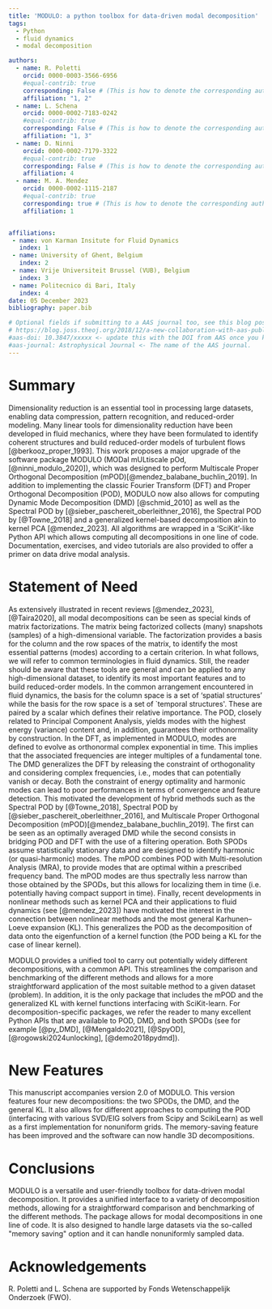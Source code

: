 ```yaml
---
title: 'MODULO: a python toolbox for data-driven modal decomposition'
tags:
  - Python
  - fluid dynamics 
  - modal decomposition

authors:
  - name: R. Poletti
    orcid: 0000-0003-3566-6956
    #equal-contrib: true
    corresponding: False # (This is how to denote the corresponding author)
    affiliation: "1, 2" 
  - name: L. Schena
    orcid: 0000-0002-7183-0242
    #equal-contrib: true
    corresponding: False # (This is how to denote the corresponding author)
    affiliation: "1, 3"
  - name: D. Ninni
    orcid: 0000-0002-7179-3322
    #equal-contrib: true
    corresponding: False # (This is how to denote the corresponding author)
    affiliation: 4
  - name: M. A. Mendez
    orcid: 0000-0002-1115-2187
    #equal-contrib: true
    corresponding: true # (This is how to denote the corresponding author)
    affiliation: 1


affiliations:
 - name: von Karman Insitute for Fluid Dynamics
   index: 1
 - name: University of Ghent, Belgium
   index: 2
 - name: Vrije Universiteit Brussel (VUB), Belgium
   index: 3
 - name: Politecnico di Bari, Italy
   index: 4
date: 05 December 2023
bibliography: paper.bib

# Optional fields if submitting to a AAS journal too, see this blog post:
# https://blog.joss.theoj.org/2018/12/a-new-collaboration-with-aas-publishing
#aas-doi: 10.3847/xxxxx <- update this with the DOI from AAS once you know it.
#aas-journal: Astrophysical Journal <- The name of the AAS journal.
---
```


# Summary
Dimensionality reduction is an essential tool in processing large datasets, enabling data compression, pattern recognition, and reduced-order modeling. Many linear tools for dimensionality reduction have been developed in fluid mechanics, where they have been formulated to identify coherent structures and build reduced-order models of turbulent flows [@berkooz_proper_1993]. 
This work proposes a major upgrade of the software package MODULO (MODal mULtiscale pOd,[@ninni_modulo_2020]), which was designed to perform Multiscale Proper Orthogonal Decomposition (mPOD)[@mendez_balabane_buchlin_2019]. In addition to implementing the classic Fourier Transform (DFT) and Proper Orthogonal Decomposition (POD), MODULO now also allows for computing Dynamic Mode Decomposition (DMD) [@schmid_2010] as well as the Spectral POD by [@sieber_paschereit_oberleithner_2016], the Spectral POD by [@Towne_2018] and a generalized kernel-based decomposition akin to kernel PCA [@mendez_2023]. All algorithms are wrapped in a ‘SciKit’-like Python API which allows computing all decompositions in one line of code. Documentation, exercises, and video tutorials are also provided to offer a primer on data drive modal analysis.

# Statement of Need
As extensively illustrated in recent reviews [@mendez_2023], [@Taira2020], all modal decompositions can be seen as special kinds of matrix factorizations. The matrix being factorized collects (many) snapshots (samples) of a high-dimensional variable. The factorization provides a basis for the column and the row spaces of the matrix, to identify the most essential patterns (modes) according to a certain criterion. In what follows, we will refer to common terminologies in fluid dynamics. Still, the reader should be aware that these tools are general and can be applied to any high-dimensional dataset, to identify its most important features and to build reduced-order models. In the common arrangement encountered in fluid dynamics, the basis for the column space is a set of ‘spatial structures’ while the basis for the row space is a set of `temporal structures'. These are paired by a scalar which defines their relative importance. The POD, closely related to Principal Component Analysis, yields modes with the highest energy (variance) content and, in addition, guarantees their orthonormality by construction.
In the DFT, as implemented in MODULO, modes are defined to evolve as orthonormal complex exponential in time. This implies that the associated frequencies are integer multiples of a fundamental tone. The DMD generalizes the DFT by releasing the constraint of orthogonality and considering complex frequencies, i.e., modes that can potentially vanish or decay. 
Both the constraint of energy optimality and harmonic modes can lead to poor performances in terms of convergence and feature detection. This motivated the development of hybrid methods such as the Spectral POD by [@Towne_2018], Spectral POD by [@sieber_paschereit_oberleithner_2016], and Multiscale Proper Orthogonal Decomposition (mPOD)[@mendez_balabane_buchlin_2019]. The first can be seen as an optimally averaged DMD while the second consists in bridging POD and DFT with the use of a filtering operation. Both SPODs assume statistically stationary data and are designed to identify harmonic (or quasi-harmonic) modes. The mPOD combines POD with Multi-resolution Analysis (MRA), to provide modes that are optimal within a prescribed frequency band. The mPOD modes are thus spectrally less narrow than those obtained by the SPODs, but this allows for localizing them in time (i.e. potentially having compact support in time). 
Finally, recent developments in nonlinear methods such as kernel PCA and their applications to fluid dynamics (see [@mendez_2023]) have motivated the interest in the connection between nonlinear methods and the most general Karhunen–Loeve expansion (KL). This generalizes the POD as the decomposition of data onto the eigenfunction of a kernel function (the POD being a KL for the case of linear kernel). 


MODULO provides a unified tool to carry out potentially widely different decompositions, with a common API. This streamlines the comparison and benchmarking of the different methods and allows for a more straightforward application of the most suitable method to a given dataset (problem). In addition, it is the only package that includes the mPOD and the generalized KL with kernel functions interfacing with SciKit-learn. For decomposition-specific packages, we refer the reader to many excellent Python APIs that are available to POD, DMD, and both SPODs (see for example [@py_DMD], [@Mengaldo2021], [@SpyOD], [@rogowski2024unlocking], [@demo2018pydmd]).


# New Features 
This manuscript accompanies version 2.0 of MODULO. This version features four new decompositions: the two SPODs, the DMD, and the general KL. It also allows for different approaches to computing the POD (interfacing with various SVD/EIG solvers from Scipy and ScikiLearn) as well as a first implementation for nonuniform grids. The memory-saving feature has been improved and the software can now handle 3D decompositions.

# Conclusions
MODULO is a versatile and user-friendly toolbox for data-driven modal decomposition. It provides a unified interface to a variety of decomposition methods, allowing for a straightforward comparison and benchmarking of the different methods. The package allows for modal decompositions in one line of code. It is also designed to handle large datasets via the so-called "memory saving" option and it can handle nonuniformly sampled data. 

# Acknowledgements
R. Poletti and L. Schena are supported by Fonds Wetenschappelijk Onderzoek (FWO). 
